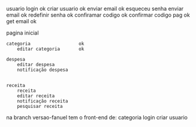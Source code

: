 usuario
    login                      ok
    criar usuario              ok
    enviar email               ok
    esqueceu senha
    enviar email               ok
    redefinir senha            ok
    confiramar codigo          ok
    confirmar codigo pag       ok
    get email                  ok

pagina inicial

    categoria                  ok
        editar categoria       ok

    despesa
        editar despesa
        notificação despesa

        
    receita
        receita
        editar receita
        notificação receita
        pesquisar receita


na branch versao-fanuel tem o front-end de:
    categoria
    login
    criar usuario